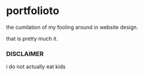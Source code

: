 # portfolioto
the cumilation of my fooling around in website design.

that is pretty much it.
### __DISCLAIMER__
i do not actually eat kids
